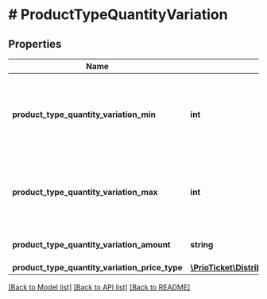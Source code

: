 # # ProductTypeQuantityVariation

## Properties

Name | Type | Description | Notes
------------ | ------------- | ------------- | -------------
**product_type_quantity_variation_min** | **int** | If &#x60;product_quantity_pricing:true&#x60;; The minimum booking quantity of this type required for this pricing configuration. This value has &#x60;product_type_quantity_min&#x60; as an absolute minimum. |
**product_type_quantity_variation_max** | **int** | If &#x60;product_quantity_pricing:true&#x60;; The maximum booking quantity allowed for this pricing configuration. This value will never exceed &#x60;product_type_quantity_max&#x60;. | [optional]
**product_type_quantity_variation_amount** | **string** | Quantity related price change (per piece) applicable to the product type sales price. |
**product_type_quantity_variation_price_type** | [**\PrioTicket\DistributorAPI\Models\PriceVariationPriceType**](PriceVariationPriceType.md) |  |

[[Back to Model list]](../../README.md#models) [[Back to API list]](../../README.md#endpoints) [[Back to README]](../../README.md)
